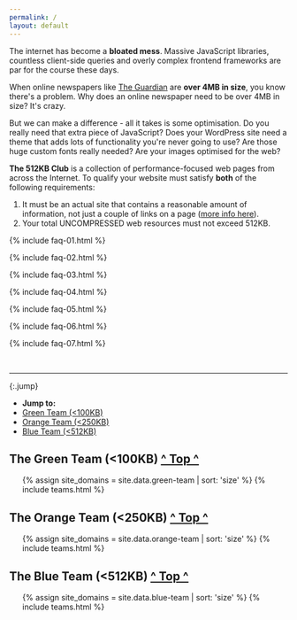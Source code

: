 ```yaml
---
permalink: /
layout: default
---
```

The internet has become a <b>bloated mess</b>. Massive JavaScript libraries, countless client-side queries and overly complex frontend frameworks are par for the course these days.

When online newspapers like [The Guardian](https://www.theguardian.com/uk) are **over 4MB in size**, you know there's a problem. Why does an online newspaper need to be over 4MB in size? It's crazy.

But we can make a difference - all it takes is some optimisation. Do you really need that extra piece of JavaScript? Does your WordPress site need a theme that adds lots of functionality you're never going to use? Are those huge custom fonts really needed? Are your images optimised for the web?

**The 512KB Club** is a collection of performance-focused web pages from across the Internet. To qualify your website must satisfy **both** of the following requirements:

1. It must be an actual site that contains a reasonable amount of information, not just a couple of links on a page ([more info here](#lightweight-notice)).
2. Your total UNCOMPRESSED web resources must not exceed 512KB.


{% include faq-01.html %}

{% include faq-02.html %}

{% include faq-03.html %}

{% include faq-04.html %}

{% include faq-05.html %}

{% include faq-06.html %}

{% include faq-07.html %}

<br>
<hr>

{:.jump}
* **Jump to:**
* [Green Team (<100KB)](#100)
* [Orange Team (<250KB)](#250)
* [Blue Team (<512KB)](#512)

<h2 id="100">The Green Team (<100KB) <span class="small"><a href="#top">^ Top ^</a></span></h2>
<ul class="green">
    {% assign site_domains = site.data.green-team | sort: 'size' %}
    {% include teams.html %}
</ul>

<h2 id="250">The Orange Team (<250KB) <span class="small"><a href="#top">^ Top ^</a></span></h2>
<ul class="orange">
    {% assign site_domains = site.data.orange-team | sort: 'size' %}
    {% include teams.html %}
</ul>

<h2 id="512">The Blue Team (<512KB) <span class="small"><a href="#top">^ Top ^</a></span></h2>
<ul class="blue">
    {% assign site_domains = site.data.blue-team | sort: 'size' %}
    {% include teams.html %}
</ul>

